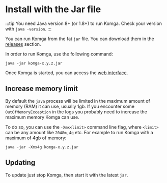 # Install with the Jar file

:::tip
You need Java version 8+ (or 1.8+) to run Komga. Check your version with `java -version`.
:::

You can run Komga from the fat `jar` file. You can download them in the [releases](https://github.com/gotson/komga/releases) section.

In order to run Komga, use the following command:

```shell script
java -jar komga-x.y.z.jar
```

Once Komga is started, you can access the [web interface](/installation/webui).

## Increase memory limit

By default the `java` process will be limited in the maximum amount of memory (RAM) it can use, usually 1gb. If you encounter some `OutOfMemoryException` in the logs you probably need to increase the maximum memory Komga can use.

To do so, you can use the `-Xmx<limit>` command line flag, where `<limit>` can be any amount like `2048m`, `4g` etc. For example to run Komga with a maximum of 4gb of memory:

```shell script
java -jar -Xmx4g komga-x.y.z.jar
```

## Updating

To update just stop Komga, then start it with the latest `jar`.